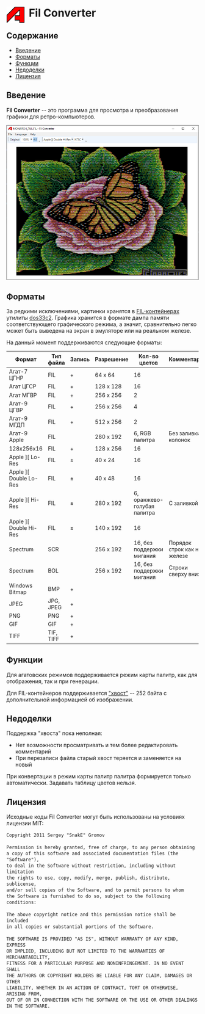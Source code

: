 # <span style="float:left;margin-right:8pt">![Logo](images/logo.png)</span>Fil Converter

## Содержание

- [Введение](#intro)
- [Форматы](#formats)
- [Функции](#features)
- [Недоделки](#bugs)
- [Лицензия](#license)
            
<a id="intro"></a>
## Введение
                       
**Fil Converter** -- это программа для просмотра и преобразования графики для ретро-компьютеров.

![Screenshot](images/screenshot.png)

<a id="formats"></a>                  
## Форматы

За редкими исключениями, картинки хранятся в [FIL-контейнерах][1] утилиты [dos33c2][2].
Графика хранится в формате дампа памяти соответствующего графического режима,
а значит, сравнительно легко может быть выведена на экран в эмуляторе или на реальном железе.

На данный момент поддерживаются следующие форматы:
 
| Формат                 | Тип файла | Запись | Разрешение | Кол-во цветов               | Комментарий                 |
|------------------------|-----------|--------|------------|-----------------------------|-----------------------------|
| Агат-7 ЦГНР            | FIL       | +      | 64 x 64    | 16                          |                             |
| Агат ЦГCР              | FIL       | +      | 128 x 128  | 16                          |                             |
| Агат МГВР              | FIL       | +      | 256 x 256  | 2                           |                             |
| Агат-9 ЦГВР            | FIL       | +      | 256 x 256  | 4                           |                             |
| Агат-9 МГДП            | FIL       | +      | 512 x 256  | 2                           |                             |
| Агат-9 Apple           | FIL       |        | 280 x 192  | 6, RGB палитра              | Без заливки колонок         |
| 128x256x16             | FIL       | +      | 128 x 256  | 16                          |                             |
| Apple ][ Lo-Res        | FIL       | ±      | 40 x 24    | 16                          |                             |
| Apple ][ Double Lo-Res | FIL       | ±      | 40 x 48    | 16                          |                             |
| Apple ][ Hi-Res        | FIL       | ±      | 280 x 192  | 6, оранжево-голубая палитра | C заливкой                  |
| Apple ][ Double Hi-Res | FIL       | ±      | 140 x 192  | 16                          |                             |
| Spectrum               | SCR       |        | 256 x 192  | 16, без поддержки мигания   | Порядок строк как на железе |
| Spectrum               | BOL       |        | 256 x 192  | 16, без поддержки мигания   | Строки сверху вниз          |                             |
| Windows Bitmap         | BMP       | +      |            |                             |                             |
| JPEG                   | JPG, JPEG | +      |            |                             |                             |
| PNG                    | PNG       | +      |            |                             |                             |
| GIF                    | GIF       | +      |            |                             |                             |
| TIFF                   | TIF, TIFF | +      |            |                             |                             |
                    
<a id="features"></a>
## Функции

Для агатовских режимов поддерживается режим карты палитр, как для отображения, так и при генерации.
  
Для FIL-контейнеров поддерживается ["хвост"][3] -- 252 байта с дополнительной информацией об изображении.
            
<a id="bugs"></a>
## Недоделки

Поддержка "хвоста" пока неполная:

- Нет возможности просматривать и тем более редактировать комментарий
- При перезаписи файла старый хвост теряется и заменяется на новый

При конвертации в режим карты палитр палитра формируется только автоматически. Задавать таблицу цветов нельзя.

<a id="license"></a>
## Лицензия

Исходные коды Fil Converter могут быть использованы на условиях лицензии MIT:
                  
```
Copyright 2011 Sergey "SnakE" Gromov

Permission is hereby granted, free of charge, to any person obtaining
a copy of this software and associated documentation files (the "Software"),
to deal in the Software without restriction, including without limitation
the rights to use, copy, modify, merge, publish, distribute, sublicense,
and/or sell copies of the Software, and to permit persons to whom
the Software is furnished to do so, subject to the following conditions:

The above copyright notice and this permission notice shall be included
in all copies or substantial portions of the Software.

THE SOFTWARE IS PROVIDED "AS IS", WITHOUT WARRANTY OF ANY KIND, EXPRESS
OR IMPLIED, INCLUDING BUT NOT LIMITED TO THE WARRANTIES OF MERCHANTABILITY,
FITNESS FOR A PARTICULAR PURPOSE AND NONINFRINGEMENT. IN NO EVENT SHALL
THE AUTHORS OR COPYRIGHT HOLDERS BE LIABLE FOR ANY CLAIM, DAMAGES OR OTHER
LIABILITY, WHETHER IN AN ACTION OF CONTRACT, TORT OR OTHERWISE, ARISING FROM,
OUT OF OR IN CONNECTION WITH THE SOFTWARE OR THE USE OR OTHER DEALINGS
IN THE SOFTWARE.
```

[1]: http://agatcomp.ru/agat/PCutils/FileType/FIL.shtml
[2]: http://agatcomp.ru/agat/PCutils/dos33.shtml
[3]: http://agatcomp.ru/agat/PCutils/EXIF.shtml
